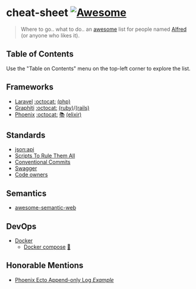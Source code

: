 cheat-sheet [![Awesome][AWESOME BADGE]][AWESOME PAGE]
===
> Where to go.. what to do.. an [awesome](https://github.com/sindresorhus/awesome) list for people named [Alfred](https://github.com/AlfredGranson) (or anyone who likes it).

Table of Contents
----
Use the "Table on Contents" menu on the top-left corner to explore the list.

Frameworks
----
- [Laravel](https://laravel.com/) [:octocat:](https://github.com/laravel/framework) [(php)](https://www.php.net/)
- [Graphiti](https://www.graphiti.dev/) [:octocat:](https://github.com/graphiti-api/graphiti) [(ruby)](https://www.ruby-lang.org/en/)/[(rails)](https://rubyonrails.org/)
- [Phoenix](https://phoenixframework.org/) [:octocat:](https://github.com/phoenixframework/phoenix) [:books:](https://hexdocs.pm/phoenix/Phoenix.html) [(elixir)](https://elixir-lang.org/)

Standards
----
- [json:api](https://jsonapi.org/)
- [Scripts To Rule Them All](https://github.com/github/scripts-to-rule-them-all)
- [Conventional Commits](https://www.conventionalcommits.org/en/v1.0.0/)
- [Swagger](https://github.com/AlfredGranson)
- [Code owners](https://docs.github.com/en/repositories/managing-your-repositorys-settings-and-features/customizing-your-repository/about-code-owners)

Semantics
----
- [awesome-semantic-web](https://github.com/jbenner-radham/awesome-semantic-web)

DevOps
----
- [Docker](https://www.docker.com/)
    - [Docker compose](https://docs.docker.com/compose/) [:shushing_face: ](https://devhints.io/docker-compose)

Honorable Mentions
----
- [Phoenix Ecto Append-only Log *Example*](https://github.com/dwyl/phoenix-ecto-append-only-log-example)

[AWESOME BADGE]: https://cdn.rawgit.com/sindresorhus/awesome/d7305f38d29fed78fa85652e3a63e154dd8e8829/media/badge.svg
[AWESOME PAGE]: https://github.com/sindresorhus/awesome
